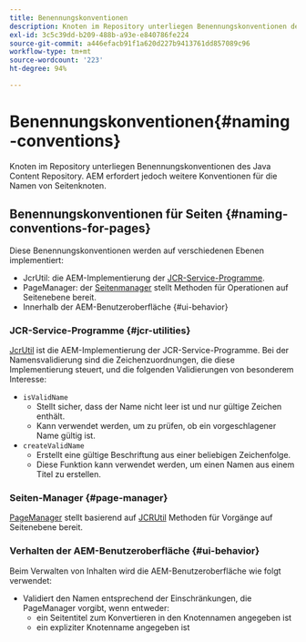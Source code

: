 ```yaml
---
title: Benennungskonventionen
description: Knoten im Repository unterliegen Benennungskonventionen des Java Content Repository
exl-id: 3c5c39dd-b209-488b-a93e-e840786fe224
source-git-commit: a446efacb91f1a620d227b9413761dd857089c96
workflow-type: tm+mt
source-wordcount: '223'
ht-degree: 94%

---
```


# Benennungskonventionen{#naming-conventions}

Knoten im Repository unterliegen Benennungskonventionen des Java Content Repository. AEM erfordert jedoch weitere Konventionen für die Namen von Seitenknoten.

## Benennungskonventionen für Seiten {#naming-conventions-for-pages}

Diese Benennungskonventionen werden auf verschiedenen Ebenen implementiert:

* JcrUtil: die AEM-Implementierung der [JCR-Service-Programme](#jcr-utilities).
* PageManager: der [Seitenmanager](#page-manager) stellt Methoden für Operationen auf Seitenebene bereit.
* Innerhalb der AEM-Benutzeroberfläche {#ui-behavior}

### JCR-Service-Programme {#jcr-utilities}

[JcrUtil](https://docs.adobe.com/content/help/en/experience-manager-cloud-service-javadoc/com/day/cq/commons/jcr/JcrUtil.html) ist die AEM-Implementierung der JCR-Service-Programme. Bei der Namensvalidierung sind die Zeichenzuordnungen, die diese Implementierung steuert, und die folgenden Validierungen von besonderem Interesse:

* `isValidName`
   * Stellt sicher, dass der Name nicht leer ist und nur gültige Zeichen enthält.
   * Kann verwendet werden, um zu prüfen, ob ein vorgeschlagener Name gültig ist.
* `createValidName`
   * Erstellt eine gültige Beschriftung aus einer beliebigen Zeichenfolge.
   * Diese Funktion kann verwendet werden, um einen Namen aus einem Titel zu erstellen.

### Seiten-Manager {#page-manager}

[PageManager](https://docs.adobe.com/content/help/en/experience-manager-cloud-service-javadoc/com/day/cq/wcm/api/PageManager.html) stellt basierend auf [JCRUtil](#jcr-utilities) Methoden für Vorgänge auf Seitenebene bereit.

### Verhalten der AEM-Benutzeroberfläche {#ui-behavior}

Beim Verwalten von Inhalten wird die AEM-Benutzeroberfläche wie folgt verwendet:

* Validiert den Namen entsprechend der Einschränkungen, die PageManager vorgibt, wenn entweder:
   * ein Seitentitel zum Konvertieren in den Knotennamen angegeben ist
   * ein expliziter Knotenname angegeben ist
